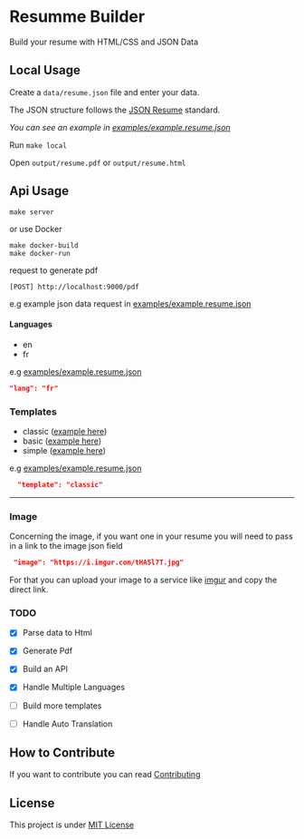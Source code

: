 # Resumme Builder

Build your resume with HTML/CSS and JSON Data

## Local Usage

Create a `data/resume.json` file and enter your data.

The JSON structure follows the [JSON Resume](https://jsonresume.org/) standard.

<i>You can see an example in [examples/example.resume.json](examples/example.resume.json)</i>

Run `make local`

Open `output/resume.pdf` or `output/resume.html`

## Api Usage

```
make server
```

or use Docker

```
make docker-build
make docker-run
```

request to generate pdf
```
[POST] http://localhost:9000/pdf
```

e.g example json data request in [examples/example.resume.json](examples/example.resume.json)

#### Languages

- en
- fr

e.g [examples/example.resume.json](examples/example.resume.json)

```json
"lang": "fr"
```

### Templates

- classic ([example here](examples/example.classic.pdf))
- basic ([example here](examples/example.basic.pdf))
- simple ([example here](examples/example.simple.pdf))

e.g [examples/example.resume.json](examples/example.resume.json)

```json
  "template": "classic"
```

<hr />

### Image

Concerning the image, if you want one in your resume you will need to pass in a link to the image json field

```json
 "image": "https://i.imgur.com/tHA5l7T.jpg"
```

For that you can upload your image to a service like [imgur](https://imgur.com/) and copy the direct link.

### TODO

- [x] Parse data to Html
- [x] Generate Pdf
- [x] Build an API
- [x] Handle Multiple Languages
- [ ] Build more templates
- [ ] Handle Auto Translation


## How to Contribute

If you want to contribute you can read [Contributing](CONTRIBUTING.md)


## License

This project is under [MIT License](LICENSE)
